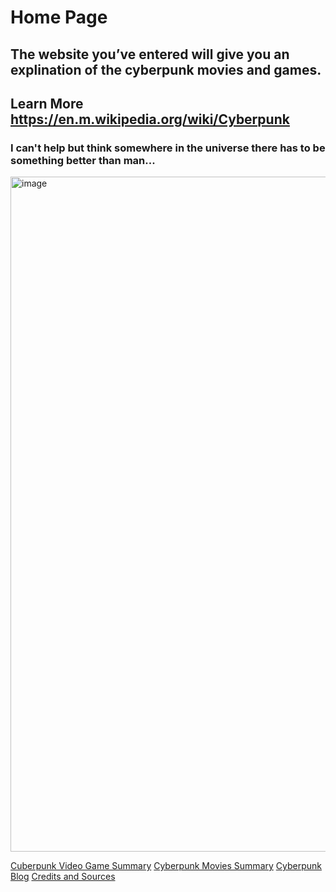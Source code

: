 # Home Page
## The website you’ve entered will give you an explination of the cyberpunk movies and games.
## Learn More https://en.m.wikipedia.org/wiki/Cyberpunk
### I can't help but think somewhere in the universe there has to be something better than man...

<img width="1080" alt="image" src="https://user-images.githubusercontent.com/92458635/140184051-b4e96318-a92e-4b97-9db0-e6ef976b31c6.png">

[Cuberpunk Video Game Summary](https://github.com/Dd161616/Cyber_Punk/blob/main/Cyberpunk%20Video%20Game%20Summary.md)
[Cyberpunk Movies Summary](https://github.com/Dd161616/Cyber_Punk/blob/main/Cyberpunk%20Movies%20Summary.md)
[Cyberpunk Blog](https://github.com/Dd161616/Cyber_Punk/blob/main/Blog.md)
[Credits and Sources](https://github.com/Dd161616/Cyber_Punk/blob/main/Credits.md)
